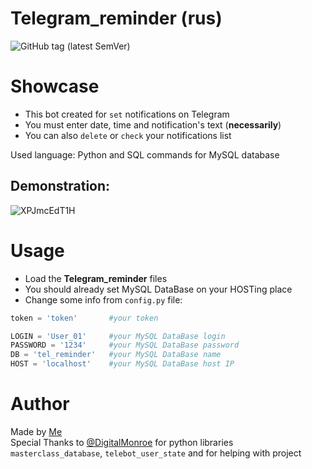 
# Telegram_reminder (rus)
![GitHub tag (latest SemVer)](https://img.shields.io/github/v/tag/Tooloom/Telegram_reminder?color=%2300b359&label=virsion&style=flat-square)
# Showcase
- This bot created for `set` notifications on Telegram
- You must enter date, time and notification's text (**necessarily**)
- You can also `delete` or `check` your notifications list

Used language: Python and SQL commands for MySQL database
## Demonstration:
![XPJmcEdT1H](https://user-images.githubusercontent.com/57460354/119227795-56838080-bb18-11eb-8cd7-de0947c50544.gif)
# Usage
- Load the **Telegram_reminder** files
- You should already set MySQL DataBase on your HOSTing place
- Change some info from `config.py` file:
```py
token = 'token'       #your token

LOGIN = 'User_01'     #your MySQL DataBase login
PASSWORD = '1234'     #your MySQL DataBase password
DB = 'tel_reminder'   #your MySQL DataBase name
HOST = 'localhost'    #your MySQL DataBase host IP
```
# Author
Made by [Me](https://github.com/Tooloom)<br>
Special Thanks to [@DigitalMonroe](https://gitlab.com/DigitalMonroe) for python libraries `masterclass_database`, `telebot_user_state` and for helping with project
